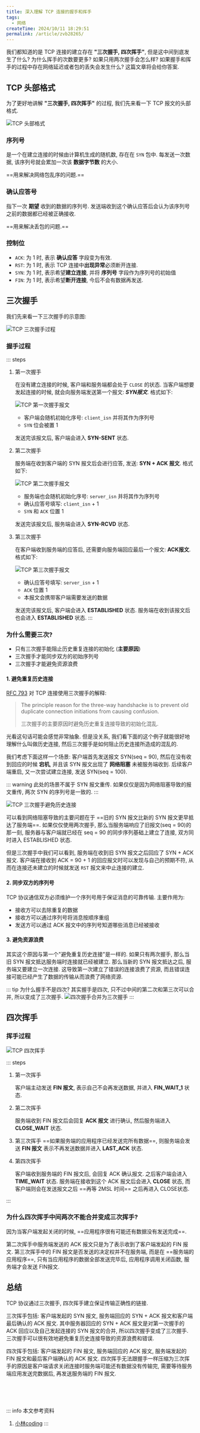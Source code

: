 ```yaml
---
title: 深入理解 TCP 连接的握手和挥手
tags:
  - 网络
createTime: 2024/10/11 18:29:51
permalink: /article/zvb28265/
---
```

我们都知道的是 TCP 连接的建立存在 **"三次握手, 四次挥手"**, 但是这中间到底发生了什么? 为什么挥手的次数要更多? 如果只用两次握手会怎么样? 如果握手和挥手的过程中存在网络延迟或者包的丢失会发生什么? 这篇文章将会给你答案.
<!-- more -->

## TCP 头部格式
为了更好地讲解 **"三次握手, 四次挥手"** 的过程, 我们先来看一下 TCP 报文的头部格式.

![TCP 头部格式](/illustration/tcp-head.png)

### 序列号
是一个在建立连接的时候由计算机生成的随机数, 存在在 `SYN` 包中. 每发送一次数据, 该序列号就会累加一次该 **数据字节数** 的大小.

==用来解决网络包乱序的问题.==

### 确认应答号
指下一次 **期望** 收到的数据的序列号. 发送端收到这个确认应答后会认为该序列号之前的数据都已经被正确接收.

==用来解决丢包的问题.==

### 控制位
- `ACK`: 为 1 时, 表示 **确认应答** 字段变为有效.
- `RST`: 为 1 时, 表示 TCP 连接中**出现异常**必须断开连接.
- `SYN`: 为 1 时, 表示希望**建立连接**, 并将 **序列号** 字段作为序列号的初始值
- `FIN`: 为 1 时, 表示希望**断开连接**, 今后不会有数据再发送.

## 三次握手
我们先来看一下三次握手的示意图:

![TCP 三次握手过程](/illustration/tcp-handshake-process.png)

### 握手过程
::: steps
1. 第一次握手
   
    在没有建立连接的时候, 客户端和服务端都会处于 `CLOSE` 的状态. 当客户端想要发起连接的时候, 就会向服务端发送第一个报文: ***SYN报文***. 格式如下:

    ![TCP 第一次握手报文](/illustration/tcp-first-handshake.png)

    - 客户端会随机初始化序号: `client_isn` 并将其作为序列号
    - `SYN` 位会被置 1

    发送完该报文后, 客户端会进入 **SYN-SENT** 状态.

2. 第二次握手
   
    服务端在收到客户端的 SYN 报文后会进行应答, 发送: **SYN + ACK 报文**. 格式如下:

    ![TCP 第二次握手报文](/illustration/tcp-second-handshake.png)

    - 服务端也会随机初始化序号: `server_isn` 并将其作为序列号
    - 确认应答号填写: `client_isn` + 1
    - `SYN` 和 `ACK` 位置 1

    发送完该报文后, 服务端会进入 **SYN-RCVD** 状态.

3. 第三次握手
   
    在客户端收到服务端的应答后, 还需要向服务端回应最后一个报文: **ACK报文**. 格式如下:

    ![TCP 第三次握手报文](/illustration/tcp-third-handshake.png)

    - 确认应答号填写: `server_isn` + 1
    - `ACK` 位置 1
    - 本报文会携带客户端需要发送的数据

    发送完该报文后, 客户端会进入 **ESTABLISHED** 状态. 服务端在收到该报文后也会进入 **ESTABLISHED** 状态.
:::

### 为什么需要三次?
- 只有三次握手能阻止历史重复连接的初始化 (**主要原因**)
- 三次握手才能同步双方的初始序列号
- 三次握手才能避免资源浪费

#### 1. 避免重复历史连接

[RFC 793](https://www.rfc-editor.org/rfc/rfc793) 对 TCP 连接使用三次握手的解释: 
> The principle reason for the three-way handshacke is to prevent old duplicate connection initiations from causing confusion.
> 
> 三次握手的主要原因时避免历史重复连接导致的初始化混乱.

光看这句话可能会感觉非常抽象. 但是没关系, 我们看下面的这个例子就能很好地理解什么叫做历史连接, 然后三次握手是如何阻止历史连接所造成的混乱的.

我们考虑下面这样一个场景: 客户端首先发送报文 SYN(seq = 90), 然后在没有收到回应的时候 **宕机**, 并且该 SYN 报文出现了 **网络阻塞** 未被服务端收到. 后续客户端重启, 又一次尝试建立连接, 发送 SYN(seq = 100).

::: warning
此处的场景不属于 SYN 报文重传. 如果仅仅是因为网络阻塞导致的报文重传, 两次 SYN 的序列号是一致的.
:::

![TCP 三次握手避免历史连接](/illustration/tcp-avoid-old-duplicate-connection.png)

可以看到网络阻塞导致的主要问题在于 ==旧的 SYN 报文比新的 SYN 报文更早抵达了服务端==. 如果仅仅使用两次握手, 那么当服务端响应了旧报文(seq = 90)的那一刻, 服务器与客户端就已经在 seq = 90 的同步序列基础上建立了连接, 双方同时进入 ESTABLISHED 状态.

但是三次握手中我们可以看到, 服务端在收到旧 SYN 报文之后回应了 SYN + ACK 报文. 客户端在接收到 ACK = 90 + 1 的回应报文时可以发现与自己的预期不符, 从而在连接还未建立的时候就发送 `RST` 报文来中止连接的建立.

#### 2. 同步双方的序列号
TCP 协议通信双方必须维护一个序列号用于保证消息的可靠传输. 主要作用为:
- 接收方可以去除重复的数据
- 接收方可以通过序列号将消息按顺序重组
- 发送方可以通过 ACK 报文中的序列号知道哪些消息已经被接收


#### 3. 避免资源浪费
其实这个原因与第一个"避免重复历史连接"是一样的. 如果只有两次握手, 那么当旧 SYN 报文抵达服务端时连接就已经被建立. 那么当新的 SYN 报文抵达之后, 服务端又要建立一次连接. 这导致第一次建立了错误的连接浪费了资源, 而且错误连接可能已经产生了数据的传输从而浪费了网络资源.

::: tip 为什么握手不是四次?
其实握手是四次, 只不过中间的第二次和第三次可以合并, 所以变成了三次握手.
![四次握手合并为三次握手](/illustration/tcp-handshake-merge.png)
:::

## 四次挥手
### 挥手过程
![TCP 四次挥手](/illustration/tcp-handwave-process.png)

::: steps
1. 第一次挥手
   
    客户端主动发送 **FIN 报文**, 表示自己不会再发送数据, 并进入 **FIN_WAIT_1** 状态.

2. 第二次挥手
  
    服务端收到 FIN 报文后会回复 **ACK 报文** 进行确认, 然后服务端进入 **CLOSE_WAIT** 状态.

3. 第三次挥手
    ==如果服务端的应用程序已经发送完所有数据==, 则服务端会发送 **FIN 报文** 表示不再发送数据并进入 **LAST_ACK** 状态.

4. 第四次挥手
   
    客户端收到服务端的 FIN 报文后, 会回复 ACK 确认报文. 之后客户端会进入 **TIME_WAIT** 状态. 服务端在接收到这个 ACK 报文后会进入 **CLOSE** 状态, 而客户端则会在发送报文之后 ==再等 2MSL 时间== 之后再进入 CLOSE状态.

:::


### 为什么四次挥手中间两次不能合并变成三次挥手?
因为当客户端发起关闭的时候, ==应用程序很有可能还有数据没有发送完成==. 

第二次挥手中服务端发送的 ACK 报文只是为了表示收到了客户端发起的 FIN 报文. 第三次挥手中的 FIN 报文是否发送的决定权并不在服务端, 而是在 ==服务端的应用程序==, 只有当应用程序的数据全部发送完毕后, 应用程序调用关闭函数, 服务端才会发送 FIN报文.

## 总结
TCP 协议通过三次握手, 四次挥手建立保证传输正确性的链接.

三次挥手包括: 客户端发起的 SYN 报文, 服务端回应的 SYN + ACK 报文和客户端最后确认的 ACK 报文. 其中服务器回应的 SYN + ACK 报文是对第一次握手的 ACK 回应以及自己发起连接的 SYN 报文的合并, 所以四次握手变成了三次握手. 三次握手可以很有效地避免重复历史连接导致的资源浪费和错误.

四次挥手包括: 客户端发起的 FIN 报文, 服务端回应的 ACK 报文, 服务端发起的 FIN 报文和最后客户端确认的 ACK 报文. 四次挥手无法跟握手一样压缩为三次挥手的原因是客户端请求关闭连接时服务端可能还有数据没有传输完, 需要等待服务端应用发送完数据后, 再发送服务端的 FIN 报文.


<br /><br /><br />

::: info 本文参考资料
1. [小林coding](https://xiaolincoding.com/interview/network.html)
:::








